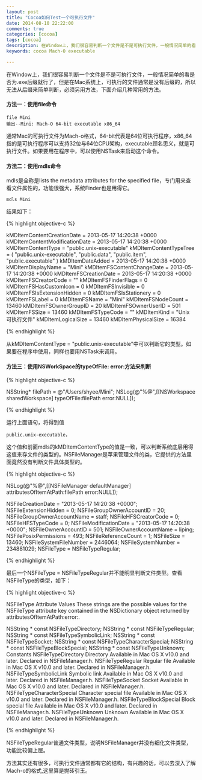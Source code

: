 ```yaml
---
layout: post
title: "Cocoa如何Test一个可执行文件"
date: 2014-08-10 22:22:00 
comments: true
categories: [cocoa]
tags: [cocoa]
description: 在Window上，我们很容易判断一个文件是不是可执行文件，一般情况简单的看是否为.exe后缀就行了，但是在Mac系统上,就没有这么简单了，下面介绍一个Cocoa中判断文件是否是可执行文件的方法
keywords: cocoa Mach-O executable

---
```


在Window上，我们很容易判断一个文件是不是可执行文件，一般情况简单的看是否为.exe后缀就行了，但是在Mac系统上，可执行的文件通常是没有后缀的，所以无法从后缀来简单判断，必须另用方法，下面介绍几种常用的方法。
 
#### 方法一：使用file命令
 
	file Mini
	输出--Mini: Mach-O 64-bit executable x86_64
 
通常Mac的可执行文件为Mach-o格式，64-bit代表是64位可执行程序，x86_64指的是可执行程序可以支持32位与64位CPU架构，executable顾名思义，就是可执行文件。如果要用在程序中，可以使用NSTask来启动这个命令。
 
 
#### 方法二：使用mdls命令
 
 mdls是全称是lists the metadata attributes for the specified file，专门用来查看文件属性的，功能很强大，系统Finder也是用得它。
 
	mdls Mini
	
结果如下：

{% highlight objective-c %}

kMDItemContentCreationDate     = 2013-05-17 14:20:38 +0000
kMDItemContentModificationDate = 2013-05-17 14:20:38 +0000
kMDItemContentType             = "public.unix-executable"
kMDItemContentTypeTree         = (
    "public.unix-executable",
    "public.data",
    "public.item",
    "public.executable"
)
kMDItemDateAdded               = 2013-05-17 14:20:38 +0000
kMDItemDisplayName             = "Mini"
kMDItemFSContentChangeDate     = 2013-05-17 14:20:38 +0000
kMDItemFSCreationDate          = 2013-05-17 14:20:38 +0000
kMDItemFSCreatorCode           = ""
kMDItemFSFinderFlags           = 0
kMDItemFSHasCustomIcon         = 0
kMDItemFSInvisible             = 0
kMDItemFSIsExtensionHidden     = 0
kMDItemFSIsStationery          = 0
kMDItemFSLabel                 = 0
kMDItemFSName                  = "Mini"
kMDItemFSNodeCount             = 13460
kMDItemFSOwnerGroupID          = 20
kMDItemFSOwnerUserID           = 501
kMDItemFSSize                  = 13460
kMDItemFSTypeCode              = ""
kMDItemKind                    = "Unix 可执行文件"
kMDItemLogicalSize             = 13460
kMDItemPhysicalSize            = 16384

{% endhighlight %}

从kMDItemContentType = "public.unix-executable"中可以判断它的类型。如果要在程序中使用，同样也要用NSTask来调用。
 
 
#### 方法三：使用NSWorkSpace的typeOfFile: error:方法来判断
 
{% highlight objective-c %}

NSString* filePath = @"/Users/shyee/Mini";
NSLog(@"%@",[[NSWorkspace sharedWorkspace] typeOfFile:filePath error:NULL]);

{% endhighlight %} 

运行上面语句，将得到值
  
	public.unix-executable，
  
这个值和前面mdls的kMDItemContentType的值是一致，可以判断系统底层用得这值来存文件的类型的。NSFileManager是苹果管理文件的类，它提供的方法里面竟然没有判断文件具体类型的。
 
{% highlight objective-c %}
 
NSLog(@"%@",[[NSFileManager defaultManager] attributesOfItemAtPath:filePath error:NULL]);
 
NSFileCreationDate = "2013-05-17 14:20:38 +0000";
NSFileExtensionHidden = 0;
NSFileGroupOwnerAccountID = 20;
NSFileGroupOwnerAccountName = staff;
NSFileHFSCreatorCode = 0;
NSFileHFSTypeCode = 0;
NSFileModificationDate = "2013-05-17 14:20:38 +0000";
NSFileOwnerAccountID = 501;
NSFileOwnerAccountName = liping;
NSFilePosixPermissions = 493;
NSFileReferenceCount = 1;
NSFileSize = 13460;
NSFileSystemFileNumber = 2446064;
NSFileSystemNumber = 234881029;
NSFileType = NSFileTypeRegular;

{% endhighlight %} 

最后一个NSFileType = NSFileTypeRegular并不能明显判断文件类型。查看NSFileType的类型，如下：

{% highlight objective-c %}
 
NSFileType Attribute Values
These strings are the possible values for the NSFileType attribute key contained in the NSDictionary object returned by attributesOfItemAtPath:error:.
             
NSString * const NSFileTypeDirectory;
NSString * const NSFileTypeRegular;
NSString * const NSFileTypeSymbolicLink;
NSString * const NSFileTypeSocket;
NSString * const NSFileTypeCharacterSpecial;
NSString * const NSFileTypeBlockSpecial;
NSString * const NSFileTypeUnknown;
Constants
NSFileTypeDirectory
Directory
Available in Mac OS X v10.0 and later.
Declared in NSFileManager.h.
NSFileTypeRegular
Regular file
Available in Mac OS X v10.0 and later.
Declared in NSFileManager.h.
NSFileTypeSymbolicLink
Symbolic link
Available in Mac OS X v10.0 and later.
Declared in NSFileManager.h.
NSFileTypeSocket
Socket
Available in Mac OS X v10.0 and later.
Declared in NSFileManager.h.
NSFileTypeCharacterSpecial
Character special file
Available in Mac OS X v10.0 and later.
Declared in NSFileManager.h.
NSFileTypeBlockSpecial
Block special file
Available in Mac OS X v10.0 and later.
Declared in NSFileManager.h.
NSFileTypeUnknown
Unknown
Available in Mac OS X v10.0 and later.
Declared in NSFileManager.h.

{% endhighlight %} 

NSFileTypeRegular普通文件类型，说明NSFileManager并没有细化文件类型，功能比较偏上层。

方法其实还有很多，可执行文件通常都有它的结构，有兴趣的话，可以去深入了解Mach-o的格式,这里算是抛砖引玉。
